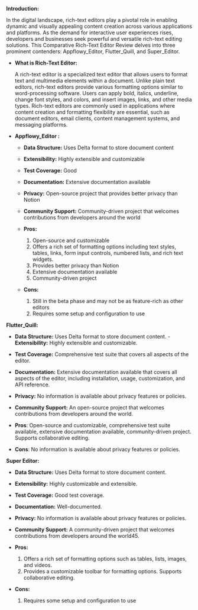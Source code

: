 **Introduction:**

  In the digital landscape, rich-text editors play a pivotal role in enabling dynamic and visually appealing content creation across various applications and platforms.
  As the demand for interactive user experiences rises, developers and businesses seek powerful and versatile rich-text editing solutions.
  This Comparative Rich-Text Editor Review delves into three prominent contenders: Appflowy_Editor, Flutter_Quill, and Super_Editor.

- **What is Rich-Text Editor:**

  A rich-text editor is a specialized text editor that allows users to format text and multimedia elements within a document. Unlike plain text editors,
  rich-text editors provide various formatting options similar to word-processing software. Users can apply bold, italics, underline, change font styles,
  and colors, and insert images, links, and other media types. Rich-text editors are commonly used in applications where content creation and formatting flexibility
  are essential, such as document editors, email clients, content management systems, and messaging platforms.

- **Appflowy_Editor :**

  - **Data Structure:**	Uses Delta format to store document content
  
  - **Extensibility:** Highly extensible and customizable 
  
  - **Test Coverage:** Good 
  
  - **Documentation:**  	Extensive documentation available
  
  - **Privacy:**  	Open-source project that provides better privacy than Notion
  
  - **Community Support:** 	Community-driven project that welcomes contributions from developers around the world 
  
  - **Pros:**
    1. Open-source and customizable
    2. Offers a rich set of formatting options including text styles, tables, links,
       form input controls, numbered lists, and rich text widgets.
    4. Provides better privacy than Notion
    5. Extensive documentation available
    6. Community-driven project
  
  - **Cons:**
    1. Still in the beta phase and may not be as feature-rich as other editors
    2. Requires some setup and configuration to use
 
**Flutter_Quill:**

  - **Data Structure:** Uses Delta format to store document content.
  -**Extensibility:** Highly extensible and customizable.
  - **Test Coverage:** Comprehensive test suite that covers all aspects of the editor.
  - **Documentation:** Extensive documentation available that covers all aspects of the editor, including installation, usage, customization, and API reference.
  - **Privacy:** No information is available about privacy features or policies.
  - **Community Support:** An open-source project that welcomes contributions from developers around the world.
    
  - **Pros**: Open-source and customizable, comprehensive test suite available, extensive documentation available,
     community-driven project. Supports collaborative editing.
  - **Cons**: No information is available about privacy features or policies.

**Super Editor:**

 - **Data Structure:** Uses Delta format to store document content.
 - **Extensibility:** Highly customizable and extensible.
 - **Test Coverage:** Good test coverage.
 - **Documentation:** Well-documented.
 - **Privacy:** No information is available about privacy features or policies.
 - **Community Support:** A community-driven project that welcomes contributions from developers around the world45.
 - **Pros:**
   
    1. Offers a rich set of formatting options such as tables, lists, images, and videos.
    2. Provides a customizable toolbar for formatting options. Supports collaborative editing. 
  
  - **Cons:**
    
    1. Requires some setup and configuration to use
